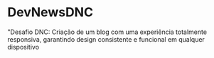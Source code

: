 # DevNewsDNC
"Desafio DNC: Criação de um blog com uma experiência totalmente responsiva, garantindo design consistente e funcional em qualquer dispositivo
